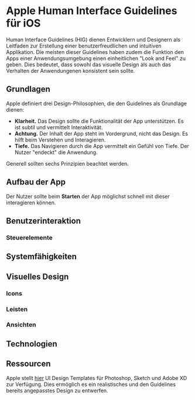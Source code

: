 # Apple Human Interface Guidelines für iOS
Human Interface Guidelines (HIG) dienen Entwicklern und Designern als Leitfaden zur Erstellung einer benutzerfreudlichen und intuitiven Applikation. Die meisten dieser Guidelines haben zudem die Funktion den Apps einer Anwendungsumgebung einen einheitlichen "Look and Feel" zu geben. Dies bedeutet, dass sowohl das visuelle Design als auch das Verhalten der Anwendungenen konsistent sein sollte.   
## Grundlagen
Apple definiert drei Design-Philosophien, die den Guidelines als Grundlage dienen:
* **Klarheit.** Das Design sollte die Funktionalität der App unterstützen. Es ist subtil und vermittelt Interaktivität. 
* **Achtung.** Der Inhalt der App steht im Vordergrund, nicht das Design. Es hilft beim Verstehen und Interagieren.
* **Tiefe.** Das Navigieren durch die App vermittelt ein Gefühl von Tiefe. Der Nutzer "endeckt" die Anwendung. 

Generell sollten sechs Prinzipien beachtet werden.


## Aufbau der App
Der Nutzer sollte beim **Starten** der App möglichst schnell mit dieser interagieren können. 
## Benutzerinteraktion
### Steuerelemente
## Systemfähigkeiten
## Visuelles Design
### Icons
### Leisten
### Ansichten
## Technologien
## Ressourcen
Apple stellt [hier](https://developer.apple.com/design/resources/#ios-apps) UI Design Templates für Photoshop, Sketch und Adobe XD zur Verfügung. Dies ermöglich es ein realistisches und den Guidelines bereits angepasstes Design zu entwerfen.
